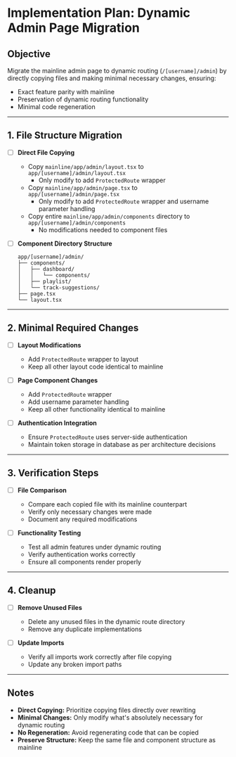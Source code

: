 # Implementation Plan: Dynamic Admin Page Migration

## Objective

Migrate the mainline admin page to dynamic routing (`/[username]/admin`) by directly copying files and making minimal necessary changes, ensuring:

- Exact feature parity with mainline
- Preservation of dynamic routing functionality
- Minimal code regeneration

---

## 1. **File Structure Migration**

- [ ] **Direct File Copying**

  - Copy `mainline/app/admin/layout.tsx` to `app/[username]/admin/layout.tsx`
    - Only modify to add `ProtectedRoute` wrapper
  - Copy `mainline/app/admin/page.tsx` to `app/[username]/admin/page.tsx`
    - Only modify to add `ProtectedRoute` wrapper and username parameter handling
  - Copy entire `mainline/app/admin/components` directory to `app/[username]/admin/components`
    - No modifications needed to component files

- [ ] **Component Directory Structure**
  ```
  app/[username]/admin/
  ├── components/
  │   ├── dashboard/
  │   │   └── components/
  │   ├── playlist/
  │   └── track-suggestions/
  ├── page.tsx
  └── layout.tsx
  ```

---

## 2. **Minimal Required Changes**

- [ ] **Layout Modifications**

  - Add `ProtectedRoute` wrapper to layout
  - Keep all other layout code identical to mainline

- [ ] **Page Component Changes**

  - Add `ProtectedRoute` wrapper
  - Add username parameter handling
  - Keep all other functionality identical to mainline

- [ ] **Authentication Integration**
  - Ensure `ProtectedRoute` uses server-side authentication
  - Maintain token storage in database as per architecture decisions

---

## 3. **Verification Steps**

- [ ] **File Comparison**

  - Compare each copied file with its mainline counterpart
  - Verify only necessary changes were made
  - Document any required modifications

- [ ] **Functionality Testing**
  - Test all admin features under dynamic routing
  - Verify authentication works correctly
  - Ensure all components render properly

---

## 4. **Cleanup**

- [ ] **Remove Unused Files**

  - Delete any unused files in the dynamic route directory
  - Remove any duplicate implementations

- [ ] **Update Imports**
  - Verify all imports work correctly after file copying
  - Update any broken import paths

---

## Notes

- **Direct Copying:** Prioritize copying files directly over rewriting
- **Minimal Changes:** Only modify what's absolutely necessary for dynamic routing
- **No Regeneration:** Avoid regenerating code that can be copied
- **Preserve Structure:** Keep the same file and component structure as mainline
